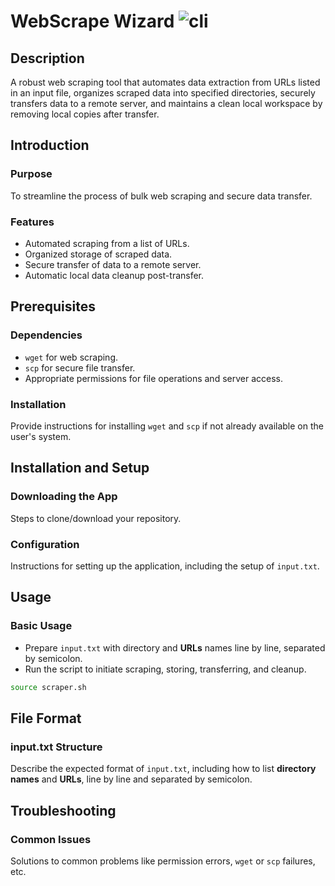 # WebScrape Wizard ![cli](https://badges.aleen42.com/src/cli.svg)

## Description
A robust web scraping tool that automates data extraction from URLs listed in an input file, organizes scraped data into specified directories, securely transfers data to a remote server, and maintains a clean local workspace by removing local copies after transfer.

## Introduction

### Purpose
To streamline the process of bulk web scraping and secure data transfer.

### Features
- Automated scraping from a list of URLs.
- Organized storage of scraped data.
- Secure transfer of data to a remote server.
- Automatic local data cleanup post-transfer.

## Prerequisites

### Dependencies
- `wget` for web scraping.
- `scp` for secure file transfer.
- Appropriate permissions for file operations and server access.

### Installation
Provide instructions for installing `wget` and `scp` if not already available on the user's system.

## Installation and Setup

### Downloading the App
Steps to clone/download your repository.

### Configuration
Instructions for setting up the application, including the setup of `input.txt`.

## Usage

### Basic Usage
- Prepare `input.txt` with directory and **URLs** names line by line, separated by semicolon.
- Run the script to initiate scraping, storing, transferring, and cleanup.

```bash
source scraper.sh
```

## File Format

### input.txt Structure
Describe the expected format of `input.txt`, including how to list **directory names** and **URLs**, line by line and separated by semicolon.

## Troubleshooting

### Common Issues
Solutions to common problems like permission errors, `wget` or `scp` failures, etc.
